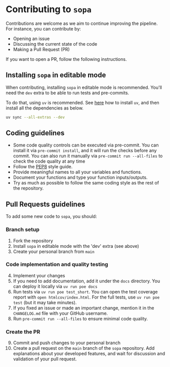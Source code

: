 # Contributing to `sopa`

Contributions are welcome as we aim to continue improving the pipeline. For instance, you can contribute by:

- Opening an issue
- Discussing the current state of the code
- Making a Pull Request (PR)

If you want to open a PR, follow the following instructions.

## Installing `sopa` in editable mode

When contributing, installing `sopa` in editable mode is recommended. You'll need the `dev` extra to be able to run tests and pre-commits.

To do that, using `uv` is recommended. See [here](https://docs.astral.sh/uv/getting-started/installation/) how to install `uv`, and then install all the dependencies as below.

```sh
uv sync --all-extras --dev
```

## Coding guidelines

- Some code quality controls can be executed via pre-commit. You can install it via `pre-commit install`, and it will run the checks before any commit. You can also run it manually via `pre-commit run --all-files` to check the code quality at any time
- Follow the [PEP8](https://peps.python.org/pep-0008/) style guide.
- Provide meaningful names to all your variables and functions.
- Document your functions and type your function inputs/outputs.
- Try as much as possible to follow the same coding style as the rest of the repository.

## Pull Requests guidelines

To add some new code to `sopa`, you should:

### Branch setup
1. Fork the repository
2. Install `sopa` in editable mode with the 'dev' extra (see above)
3. Create your personal branch from `main`

### Code implementation and quality testing
4. Implement your changes
5. If you need to add documentation, add it under the `docs` directory. You can deploy it locally via `uv run poe docs`
6. Run tests via `uv run poe test_short`. You can open the test coverage report with `open htmlcov/index.html`. For the full tests, use `uv run poe test` (but it may take minutes).
7. If you fixed an issue or made an important change, mention it in the `CHANGELOG.md` file with your GitHub username.
8. Run `pre-commit run --all-files` to ensure minimal code quality.

### Create the PR
9.  Commit and push changes to your personal branch
10. Create a pull request on the `main` branch of the `sopa` repository. Add explanations about your developed features, and wait for discussion and validation of your pull request.
